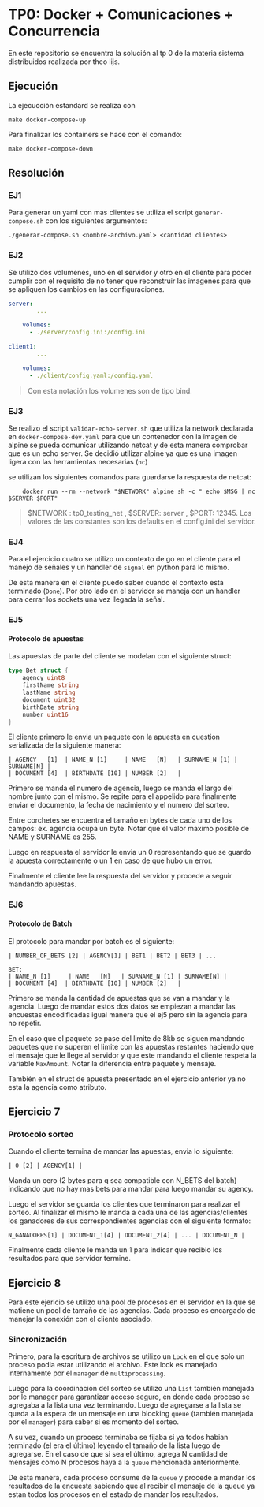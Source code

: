 # TP0: Docker + Comunicaciones + Concurrencia

En este repositorio se encuentra la solución al tp 0 de la materia sistema distribuidos realizada por theo lijs.

## Ejecución

La ejecucción estandard se realiza con

```shell
make docker-compose-up
```

Para finalizar los containers se hace con el comando:

```shell
make docker-compose-down
```

## Resolución

### EJ1

Para generar un yaml con mas clientes se utiliza el script `generar-compose.sh` con los siguientes argumentos:

```shell
./generar-compose.sh <nombre-archivo.yaml> <cantidad clientes>
```

### EJ2

Se utilizo dos volumenes, uno en el servidor y otro en el cliente para poder cumplir con el requisito de no tener que reconstruir las imagenes para que se apliquen los cambios en las configuraciones.

```yaml
server:
        ...

    volumes:
      - ./server/config.ini:/config.ini

client1:
        ...

    volumes:
      - ./client/config.yaml:/config.yaml

```

> Con esta notación los volumenes son de tipo bind.

### EJ3

Se realizo el script `validar-echo-server.sh` que utiliza la network declarada en `docker-compose-dev.yaml` para que un contenedor con la imagen de alpine se pueda comunicar utilizando netcat y de esta manera comprobar que es un echo server. Se decidió utilizar alpine ya que es una imagen ligera con las herramientas necesarias (`nc`)

se utilizan los siguientes comandos para guardarse la respuesta de netcat:

```shell
    docker run --rm --network "$NETWORK" alpine sh -c " echo $MSG | nc $SERVER $PORT"
```

> $NETWORK : tp0_testing_net , $SERVER: server , $PORT: 12345. Los valores de las constantes son los defaults en el config.ini del servidor.

### EJ4

Para el ejercicio cuatro se utilizo un contexto de go en el cliente para el manejo de señales y un handler de `signal` en python para lo mismo.

De esta manera en el cliente puedo saber cuando el contexto esta terminado (`Done`). Por otro lado en el servidor se maneja con un handler para cerrar los sockets una vez llegada la señal.

### EJ5

#### Protocolo de apuestas

Las apuestas de parte del cliente se modelan con el siguiente struct:

```go
type Bet struct {
	agency uint8
	firstName string
	lastName string
	document uint32
	birthDate string
	number uint16
}
```

El cliente primero le envia un paquete con la apuesta en cuestion serializada de la siguiente manera:

```
| AGENCY   [1]  | NAME_N [1]     | NAME   [N]   | SURNAME_N [1] | SURNAME[N] |
| DOCUMENT [4]  | BIRTHDATE [10] | NUMBER [2]   |
```

Primero se manda el numero de agencia, luego se manda el largo del nombre junto con el mismo. Se repite para el appelido para finalmente enviar el documento, la fecha de nacimiento y el numero del sorteo.

Entre corchetes se encuentra el tamaño en bytes de cada uno de los campos: ex. agencia ocupa un byte. Notar que el valor maximo posible de NAME y SURNAME es 255.

Luego en respuesta el servidor le envia un 0 representando que se guardo la apuesta correctamente o un 1 en caso de que hubo un error.

Finalmente el cliente lee la respuesta del servidor y procede a seguir mandando apuestas.

### EJ6

#### Protocolo de Batch

El protocolo para mandar por batch es el siguiente:

```
| NUMBER_OF_BETS [2] | AGENCY[1] | BET1 | BET2 | BET3 | ...
```

```
BET:
| NAME_N [1]     | NAME   [N]   | SURNAME_N [1] | SURNAME[N] |
| DOCUMENT [4]  | BIRTHDATE [10] | NUMBER [2]   |
```

Primero se manda la cantidad de apuestas que se van a mandar y la agencia. Luego de mandar estos dos datos se empiezan a mandar las encuestas encodificadas igual manera que el ej5 pero sin la agencia para no repetir.

En el caso que el paquete se pase del limite de 8kb se siguen mandando paquetes que no superen el limite con las apuestas restantes haciendo que el mensaje que le llege al servidor y que este mandando el cliente respeta la variable `MaxAmount`. Notar la diferencia entre paquete y mensaje.

También en el struct de apuesta presentado en el ejercicio anterior ya no esta la agencia como atributo.

## Ejercicio 7

### Protocolo sorteo

Cuando el cliente termina de mandar las apuestas, envia lo siguiente:

```
| 0 [2] | AGENCY[1] |
```

Manda un cero (2 bytes para q sea compatible con N_BETS del batch) indicando que no hay mas bets para mandar para luego mandar su agency.

Luego el servidor se guarda los clientes que terminaron para realizar el sorteo. Al finalizar el mismo le manda a cada una de las agencias/clientes los ganadores de sus correspondientes agencias con el siguiente formato:

```
N_GANADORES[1] | DOCUMENT_1[4] | DOCUMENT_2[4] | ... | DOCUMENT_N |
```

Finalmente cada cliente le manda un 1 para indicar que recibio los resultados para que servidor termine.

## Ejercicio 8

Para este ejericio se utilizo una pool de procesos en el servidor en la que se matiene un pool de tamaño de las agencias. Cada proceso es encargado de manejar la conexión con el cliente asociado.

### Sincronización

Primero, para la escritura de archivos se utilizo un `Lock` en el que solo un proceso podia estar utilizando el archivo. Este lock es manejado internamente por el `manager` de `multiprocessing`.

Luego para la coordinación del sorteo se utilizo una `List` también manejada por le manager para garantizar acceso seguro, en donde cada proceso se agregaba a la lista una vez terminando. Luego de agregarse a la lista se queda a la espera de un mensaje en una blocking `queue` (también manejada por el `manager`) para saber si es momento del sorteo.

A su vez, cuando un proceso terminaba se fijaba si ya todos habian terminado (el era el último) leyendo el tamaño de la lista luego de agregarse. En el caso de que si sea el último, agrega N cantidad de mensajes como N procesos haya a la `queue` mencionada anteriormente.

De esta manera, cada proceso consume de la `queue` y procede a mandar los resultados de la encuesta sabiendo que al recibir el mensaje de la queue ya estan todos los procesos en el estado de mandar los resultados.
